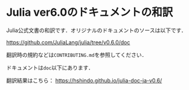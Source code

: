 Julia ver6.0のドキュメントの和訳
==============================================

Julia公式文書の和訳です．オリジナルのドキュメントのソースは以下です．

https://github.com/JuliaLang/julia/tree/v0.6.0/doc

翻訳時の規約などは`CONTRIBUTING.md`を参照してください．

ドキュメントは`doc`以下にあります．

翻訳結果はこちら：
https://hshindo.github.io/julia-doc-ja-v0.6/
